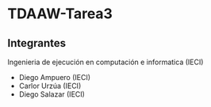 # TDAAW-Tarea3

## Integrantes

Ingenieria de ejecución en computación e informatica (IECI)

- Diego Ampuero (IECI)
- Carlor Urzúa (IECI)
- Diego Salazar (IECI)